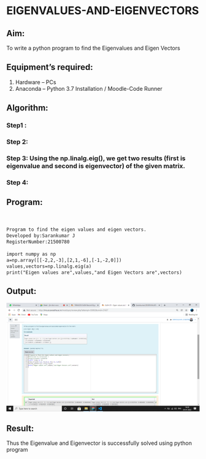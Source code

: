 # EIGENVALUES-AND-EIGENVECTORS
## Aim:
To write a python program to find the Eigenvalues and Eigen Vectors
## Equipment’s required:
1. 	Hardware – PCs
2. 	Anaconda – Python 3.7 Installation / Moodle-Code Runner
## Algorithm:
### Step1 : 
### Step 2: 
### Step 3: Using the np.linalg.eig(),  we get two results (first is eigenvalue and second is eigenvector) of the given matrix.
### Step 4: 

## Program:

~~~


Program to find the eigen values and eigen vectors.
Developed by:Sarankumar J 
RegisterNumber:21500780

import numpy as np
a=np.array([[-2,2,-3],[2,1,-6],[-1,-2,0]])
values,vectors=np.linalg.eig(a)
print("Eigen values are",values,"and Eigen Vectors are",vectors)

~~~

## Output:

![gitlogo](output.png)

## Result:
Thus the Eigenvalue and Eigenvector is successfully solved using python program

